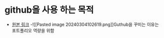 # github을 사용 하는 목적
- [원본 링크](https://excalidraw.com/#json=jKQ2s4eC9ndOoI7MVPok7,nU6EvPQhPLQFvKreVSF1Rw)
-![[Pasted image 20240304102619.png]]Guthub을 꾸미는 이유는 포트폴리오 역량을 위함 